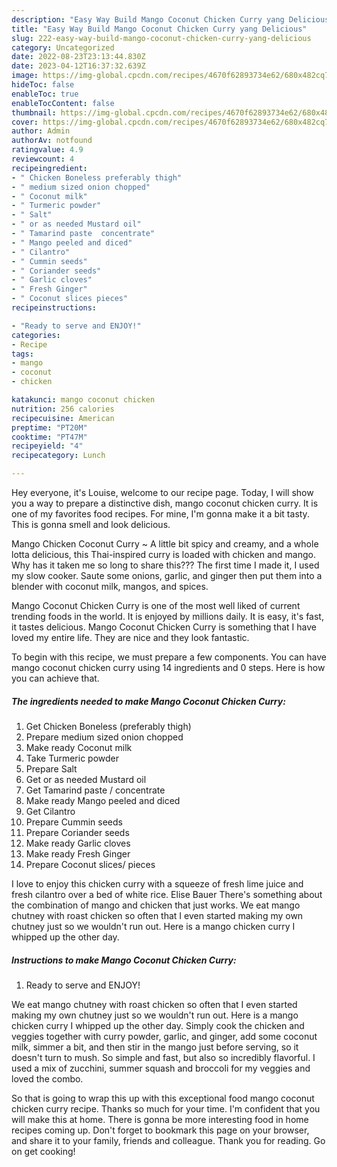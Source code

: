 ```yaml
---
description: "Easy Way Build Mango Coconut Chicken Curry yang Delicious"
title: "Easy Way Build Mango Coconut Chicken Curry yang Delicious"
slug: 222-easy-way-build-mango-coconut-chicken-curry-yang-delicious
category: Uncategorized
date: 2022-08-23T23:13:44.830Z
date: 2023-04-12T16:37:32.639Z
image: https://img-global.cpcdn.com/recipes/4670f62893734e62/680x482cq70/mango-coconut-chicken-curry-recipe-main-photo.jpg
hideToc: false
enableToc: true
enableTocContent: false
thumbnail: https://img-global.cpcdn.com/recipes/4670f62893734e62/680x482cq70/mango-coconut-chicken-curry-recipe-main-photo.jpg
cover: https://img-global.cpcdn.com/recipes/4670f62893734e62/680x482cq70/mango-coconut-chicken-curry-recipe-main-photo.jpg
author: Admin
authorAv: notfound
ratingvalue: 4.9
reviewcount: 4
recipeingredient:
- " Chicken Boneless preferably thigh"
- " medium sized onion chopped"
- " Coconut milk"
- " Turmeric powder"
- " Salt"
- " or as needed Mustard oil"
- " Tamarind paste  concentrate"
- " Mango peeled and diced"
- " Cilantro"
- " Cummin seeds"
- " Coriander seeds"
- " Garlic cloves"
- " Fresh Ginger"
- " Coconut slices pieces"
recipeinstructions:

- "Ready to serve and ENJOY!"
categories:
- Recipe
tags:
- mango
- coconut
- chicken

katakunci: mango coconut chicken 
nutrition: 256 calories
recipecuisine: American
preptime: "PT20M"
cooktime: "PT47M"
recipeyield: "4"
recipecategory: Lunch

---
```



Hey everyone, it's Louise, welcome to our recipe page. Today, I will show you a way to prepare a distinctive dish, mango coconut chicken curry. It is one of my favorites food recipes. For mine, I'm gonna make it a bit tasty. This is gonna smell and look delicious.

Mango Chicken Coconut Curry ~ A little bit spicy and creamy, and a whole lotta delicious, this Thai-inspired curry is loaded with chicken and mango. Why has it taken me so long to share this??? The first time I made it, I used my slow cooker. Saute some onions, garlic, and ginger then put them into a blender with coconut milk, mangos, and spices.

Mango Coconut Chicken Curry is one of the most well liked of current trending foods in the world. It is enjoyed by millions daily. It is easy, it's fast, it tastes delicious. Mango Coconut Chicken Curry is something that I have loved my entire life. They are nice and they look fantastic.


To begin with this recipe, we must prepare a few components. You can have mango coconut chicken curry using 14 ingredients and 0 steps. Here is how you can achieve that.

<!--inarticleads1-->

##### The ingredients needed to make Mango Coconut Chicken Curry:

1. Get  Chicken Boneless (preferably thigh)
1. Prepare  medium sized onion chopped
1. Make ready  Coconut milk
1. Take  Turmeric powder
1. Prepare  Salt
1. Get  or as needed Mustard oil
1. Get  Tamarind paste / concentrate
1. Make ready  Mango peeled and diced
1. Get  Cilantro
1. Prepare  Cummin seeds
1. Prepare  Coriander seeds
1. Make ready  Garlic cloves
1. Make ready  Fresh Ginger
1. Prepare  Coconut slices/ pieces


I love to enjoy this chicken curry with a squeeze of fresh lime juice and fresh cilantro over a bed of white rice. Elise Bauer There&#39;s something about the combination of mango and chicken that just works. We eat mango chutney with roast chicken so often that I even started making my own chutney just so we wouldn&#39;t run out. Here is a mango chicken curry I whipped up the other day. 

<!--inarticleads2-->

##### Instructions to make Mango Coconut Chicken Curry:


1. Ready to serve and ENJOY!

We eat mango chutney with roast chicken so often that I even started making my own chutney just so we wouldn&#39;t run out. Here is a mango chicken curry I whipped up the other day. Simply cook the chicken and veggies together with curry powder, garlic, and ginger, add some coconut milk, simmer a bit, and then stir in the mango just before serving, so it doesn&#39;t turn to mush. So simple and fast, but also so incredibly flavorful. I used a mix of zucchini, summer squash and broccoli for my veggies and loved the combo. 

So that is going to wrap this up with this exceptional food mango coconut chicken curry recipe. Thanks so much for your time. I'm confident that you will make this at home. There is gonna be more interesting food in home recipes coming up. Don't forget to bookmark this page on your browser, and share it to your family, friends and colleague. Thank you for reading. Go on get cooking!
